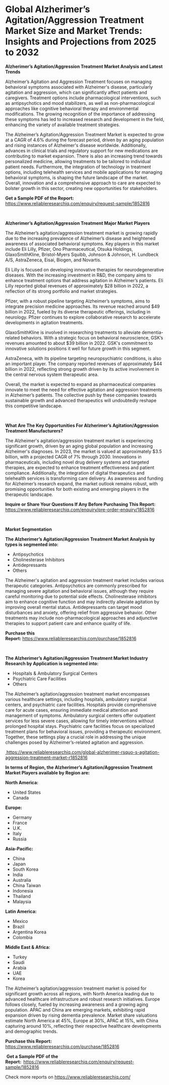 <p><h1>Global Alzherimer’s Agitation/Aggression Treatment Market Size and Market Trends: Insights and Projections from 2025 to 2032</h1></p><p><strong>Alzherimer’s Agitation/Aggression Treatment Market Analysis and Latest Trends</strong></p>
<p><p>Alzheimer’s Agitation and Aggression Treatment focuses on managing behavioral symptoms associated with Alzheimer's disease, particularly agitation and aggression, which can significantly affect patients and caregivers. Treatment options include pharmacological interventions, such as antipsychotics and mood stabilizers, as well as non-pharmacological approaches like cognitive behavioral therapy and environmental modifications. The growing recognition of the importance of addressing these symptoms has led to increased research and development in the field, enhancing the variety of available treatment strategies.</p><p>The Alzheimer’s Agitation/Aggression Treatment Market is expected to grow at a CAGR of 4.6% during the forecast period, driven by an aging population and rising instances of Alzheimer's disease worldwide. Additionally, advances in clinical trials and regulatory support for new medications are contributing to market expansion. There is also an increasing trend towards personalized medicine, allowing treatments to be tailored to individual patient needs. Furthermore, the integration of technology in treatment options, including telehealth services and mobile applications for managing behavioral symptoms, is shaping the future landscape of the market. Overall, innovation and a comprehensive approach to care are expected to bolster growth in this sector, creating new opportunities for stakeholders.</p></p>
<p><strong>Get a Sample PDF of the Report:&nbsp;</strong> <a href="https://www.reliableresearchiq.com/enquiry/request-sample/1852816?utm_campaign=1087&utm_medium=2&utm_source=Github&utm_content=ia&utm_term=07012025&utm_id=alzherimers-agitationaggression-treatment">https://www.reliableresearchiq.com/enquiry/request-sample/1852816</a></p>
<p>&nbsp;</p>
<p><strong>Alzherimer’s Agitation/Aggression Treatment Major Market Players</strong></p>
<p><p>The Alzheimer’s agitation/aggression treatment market is growing rapidly due to the increasing prevalence of Alzheimer’s disease and heightened awareness of associated behavioral symptoms. Key players in this market include Eli Lilly, Pfizer, Ono Pharmaceutical, Otsuka Holdings, GlaxoSmithKline, Bristol-Myers Squibb, Johnson & Johnson, H. Lundbeck A/S, AstraZeneca, Eisai, Biogen, and Novartis.</p><p>Eli Lilly is focused on developing innovative therapies for neurodegenerative diseases. With the increasing investment in R&D, the company aims to enhance treatment options that address agitation in Alzheimer’s patients. Eli Lilly reported global revenues of approximately $28 billion in 2022, a reflection of its strong portfolio and market strategies.</p><p>Pfizer, with a robust pipeline targeting Alzheimer’s symptoms, aims to integrate precision medicine approaches. Its revenue reached around $49 billion in 2022, fueled by its diverse therapeutic offerings, including in neurology. Pfizer continues to explore collaborative research to accelerate developments in agitation treatments.</p><p>GlaxoSmithKline is involved in researching treatments to alleviate dementia-related behaviors. With a strategic focus on behavioral neuroscience, GSK’s revenues amounted to about $39 billion in 2022. GSK's commitment to innovative solutions positions it well for future growth in this segment.</p><p>AstraZeneca, with its pipeline targeting neuropsychiatric conditions, is also an important player. The company reported revenues of approximately $44 billion in 2022, reflecting strong growth driven by its active involvement in the central nervous system therapeutic area.</p><p>Overall, the market is expected to expand as pharmaceutical companies innovate to meet the need for effective agitation and aggression treatments in Alzheimer’s patients. The collective push by these companies towards sustainable growth and advanced therapeutics will undoubtedly reshape this competitive landscape.</p></p>
<p>&nbsp;</p>
<p><strong>What Are The Key Opportunities For Alzherimer’s Agitation/Aggression Treatment Manufacturers?</strong></p>
<p><p>The Alzheimer's agitation/aggression treatment market is experiencing significant growth, driven by an aging global population and increasing Alzheimer's diagnoses. In 2023, the market is valued at approximately $3.5 billion, with a projected CAGR of 7% through 2030. Innovations in pharmaceuticals, including novel drug delivery systems and targeted therapies, are expected to enhance treatment effectiveness and patient compliance. Additionally, the integration of digital therapeutics and telehealth services is transforming care delivery. As awareness and funding for Alzheimer’s research expand, the market outlook remains robust, with promising opportunities for both existing and emerging players in the therapeutic landscape.</p></p>
<p><strong>Inquire or Share Your Questions If Any Before Purchasing This Report:</strong> <a href="https://www.reliableresearchiq.com/enquiry/pre-order-enquiry/1852816?utm_campaign=1087&utm_medium=2&utm_source=Github&utm_content=ia&utm_term=07012025&utm_id=alzherimers-agitationaggression-treatment">https://www.reliableresearchiq.com/enquiry/pre-order-enquiry/1852816</a></p>
<p>&nbsp;</p>
<p><strong>Market Segmentation</strong></p>
<p><strong>The Alzherimer’s Agitation/Aggression Treatment Market Analysis by types is segmented into:</strong></p>
<p><ul><li>Antipsychotics</li><li>Cholinesterase Inhibitors</li><li>Antidepressants</li><li>Others</li></ul></p>
<p><p>The Alzheimer's agitation and aggression treatment market includes various therapeutic categories. Antipsychotics are commonly prescribed for managing severe agitation and behavioral issues, although they require careful monitoring due to potential side effects. Cholinesterase inhibitors aim to enhance cognitive function and may indirectly alleviate agitation by improving overall mental status. Antidepressants can target mood disturbances and anxiety, offering relief from aggressive behavior. Other treatments may include non-pharmacological approaches and adjunctive therapies to support patient care and enhance quality of life.</p></p>
<p><strong>Purchase this Report:&nbsp;</strong><a href="https://www.reliableresearchiq.com/purchase/1852816?utm_campaign=1087&utm_medium=2&utm_source=Github&utm_content=ia&utm_term=07012025&utm_id=alzherimers-agitationaggression-treatment">https://www.reliableresearchiq.com/purchase/1852816</a></p>
<p>&nbsp;</p>
<p><strong>The Alzherimer’s Agitation/Aggression Treatment Market Industry Research by Application is segmented into:</strong></p>
<p><ul><li>Hospitals & Ambulatory Surgical Centers</li><li>Psychiatric Care Facilities</li><li>Others</li></ul></p>
<p><p>The Alzheimer’s agitation/aggression treatment market encompasses various healthcare settings, including hospitals, ambulatory surgical centers, and psychiatric care facilities. Hospitals provide comprehensive care for acute cases, ensuring immediate medical attention and management of symptoms. Ambulatory surgical centers offer outpatient services for less severe cases, allowing for timely interventions without prolonged hospital stays. Psychiatric care facilities focus on specialized treatment plans for behavioral issues, providing a therapeutic environment. Together, these settings play a crucial role in addressing the unique challenges posed by Alzheimer’s-related agitation and aggression.</p></p>
<p><a href="https://www.reliableresearchiq.com/global-alzherimer-rsquo-s-agitation-aggression-treatment-market-r1852816?utm_campaign=1087&utm_medium=2&utm_source=Github&utm_content=ia&utm_term=07012025&utm_id=alzherimers-agitationaggression-treatment">&nbsp;https://www.reliableresearchiq.com/global-alzherimer-rsquo-s-agitation-aggression-treatment-market-r1852816</a></p>
<p><strong>In terms of Region, the Alzherimer’s Agitation/Aggression Treatment Market Players available by Region are:</strong></p>
<p>
    <p> <strong> North America: </strong>
        <ul>
            <li>United States</li>
            <li>Canada</li>
        </ul>
        </p> 
    <p> <strong> Europe: </strong>
        <ul>
            <li>Germany</li>
            <li>France</li>
            <li>U.K.</li>
            <li>Italy</li>
            <li>Russia</li>
        </ul>
        </p> 
    <p> <strong> Asia-Pacific: </strong>
        <ul>
            <li>China</li>
            <li>Japan</li>
            <li>South Korea</li>
            <li>India</li>
            <li>Australia</li>
            <li>China Taiwan</li>
            <li>Indonesia</li>
            <li>Thailand</li>
            <li>Malaysia</li>
        </ul>
        </p> 
    <p> <strong> Latin America: </strong>
        <ul>
            <li>Mexico</li>
            <li>Brazil</li>
            <li>Argentina Korea</li>
            <li>Colombia</li>
        </ul>
        </p> 
    <p> <strong> Middle East & Africa: </strong>
        <ul>
            <li>Turkey</li>
            <li>Saudi</li>
            <li>Arabia</li>
            <li>UAE</li>
            <li>Korea</li>
        </ul>
    </p>
    </p>
<p><p>The Alzheimer’s agitation/aggression treatment market is poised for significant growth across all regions, with North America leading due to advanced healthcare infrastructure and robust research initiatives. Europe follows closely, fueled by increasing awareness and a growing aging population. APAC and China are emerging markets, exhibiting rapid expansion driven by rising dementia prevalence. Market share valuations estimate North America at 45%, Europe at 30%, APAC at 15%, with China capturing around 10%, reflecting their respective healthcare developments and demographic trends.</p></p>
<p><strong>Purchase this Report: </strong><a href="https://www.reliableresearchiq.com/purchase/1852816?utm_campaign=1087&utm_medium=2&utm_source=Github&utm_content=ia&utm_term=07012025&utm_id=alzherimers-agitationaggression-treatment">https://www.reliableresearchiq.com/purchase/1852816</a></p>
<p>&nbsp;<strong>Get a Sample PDF of the Report:&nbsp;&nbsp;</strong><a href="https://www.reliableresearchiq.com/enquiry/request-sample/1852816?utm_campaign=1087&utm_medium=2&utm_source=Github&utm_content=ia&utm_term=07012025&utm_id=alzherimers-agitationaggression-treatment">https://www.reliableresearchiq.com/enquiry/request-sample/1852816</a></p>
<p><strong></strong></p>
<p>Check more reports on <a href="https://www.reliableresearchiq.com/?utm_campaign=1087&utm_medium=2&utm_source=Github&utm_content=ia&utm_term=07012025&utm_id=alzherimers-agitationaggression-treatment">https://www.reliableresearchiq.com/</a></p>
